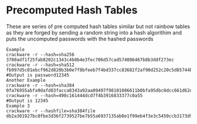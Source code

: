 # Precomputed Hash Tables
These are series of pre computed hash tables similar but not rainbow tables as they are forged by  sending a random string into a hash algorithim and puts the uncomputed passwords with the hashed passwords
```
Example
crackware -r --hash=sha256 3700adf1f25fab8202c1343c4b0b4e3fec706d57cad574086467b8b3ddf273ec
crackware -r --hash=sha512 fb997d5c01ebcf962d820b3b0e7f8bfeeb7f4bd337cc83682f2af90d252c20c5d85744b7c6bb94f48139f690a61e4ad317d6107e4310efc016d9287266b5172b
#Output is password12345
Another Example
crackware -r --hash=sha384 0fa76955abfa9dafd83facca8343a92aa09497f98101086611b0bfa95dbc0dcc661d62e9568a5a032ba81960f3e55d4a
crackware -r --hash=490c161444dcd7f4b3916833377c0a55
#Output is 12345
Example 3
crackware -r --hashfile=sha384file db2a301927bc0fbe3d36f2739527be7b55a6937135ab0e1f99eb4f3e3c5450ccb3173d9322a077f3b091408e436596bd
```
